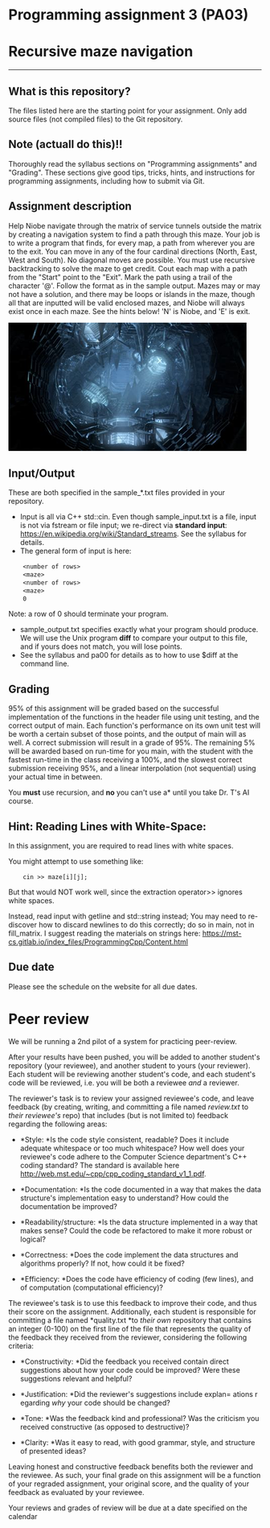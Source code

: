 Programming assignment 3 (PA03)
==============================

# Recursive maze navigation 

---

## What is this repository?
The files listed here are the starting point for your assignment. 
Only add source files (not compiled files) to the Git repository.

## Note (actuall do this)!!
Thoroughly read the syllabus sections on "Programming assignments" and "Grading".
These sections give good tips, tricks, hints, and instructions for programming assignments, including how to submit via Git.

## Assignment description
Help Niobe navigate through the matrix of service tunnels outside the matrix by creating a navigation system to find a path through this maze.
Your job is to write a program that finds, for every map, a path from wherever you are to the exit.
You can move in any of the four cardinal directions (North, East, West and South).
No diagonal moves are possible.
You must use recursive backtracking to solve the maze to get credit.
Cout each map with a path from the "Start" point to the "Exit".
Mark the path using a trail of the character '@'. 
Follow the format as in the sample output.
Mazes may or may not have a solution, and there may be loops or islands in the maze, though all that are inputted will be valid enclosed mazes, and Niobe will always exist once in each maze.
See the hints below! 'N' is Niobe, and 'E' is exit. 

![maze](maze.png)

## Input/Output
These are both specified in the sample_*.txt files provided in your repository. 

* Input is all via C++ std::cin. Even though sample_input.txt is a file, input is not via fstream or file input; we re-direct via **standard input**: https://en.wikipedia.org/wiki/Standard_streams. See the syllabus for details.
* The general form of input is here:
```
    <number of rows>
    <maze>
    <number of rows>
    <maze>
    0
```
Note: a row of 0 should terminate your program.

* sample_output.txt specifies exactly what your program should produce. We will use the Unix program **diff** to compare your output to this file, and if yours does not match, you will lose points.
* See the syllabus and pa00 for details as to how to use $diff at the command line.

## Grading
95% of this assignment will be graded based on the successful implementation of the functions in the header file using unit testing, and the correct output of main.
Each function's performance on its own unit test will be worth a certain subset of those points, and the output of main will as well.
A correct submission will result in a grade of 95%.
The remaining 5% will be awarded based on run-time for you main, with the student with the fastest run-time in the class receiving a 100%, and the slowest correct submission receiving 95%, and a linear interpolation (not sequential) using your actual time in between.

You **must** use recursion, and **no** you can't use a* until you take Dr. T's AI course.

## Hint: Reading Lines with White-Space:

In this assignment, you are required to read lines with white spaces.

You might attempt to use something like:
```
    cin >> maze[i][j];
```
But that would NOT work well, since the extraction operator>> ignores white spaces.

Instead, read input with getline and std::string instead; 
You may need to re-discover how to discard newlines to do this correctly; do so in main, not in fill_matrix.
I suggest reading the materials on strings here: https://mst-cs.gitlab.io/index_files/ProgrammingCpp/Content.html

## Due date
Please see the schedule on the website for all due dates.

# Peer review
We will be running a 2nd pilot of a system for practicing peer-review.

After your results have been pushed, you will be added to another
student's repository (your reviewee), and another student to yours
(your reviewer).  Each student will be reviewing another student's 
code, and each student's code will be reviewed, i.e. you will be both 
a reviewee *and* a reviewer.

The reviewer's task is to review your assigned reviewee's code, and 
leave feedback (by creating, writing, and committing a file named
*review.txt* to *their reviewee's* repo) that includes (but is not
limited to) feedback regarding the following areas:

   - *Style: *Is the code style consistent, readable? Does it include
   adequate whitespace or too much whitespace? How well does your
   reviewee's code adhere to the Computer Science department's C++
   coding standard? The standard is available here
   <http://web.mst.edu/~cpp/cpp_coding_standard_v1_1.pdf>.
   
   - *Documentation: *Is the code documented in a way that makes the data
   structure's implementation easy to understand? How could the documentation
   be improved?

   - *Readability/structure: *Is the data structure implemented in a way
   that makes sense? Could the code be refactored to make it more robust or
   logical?

   - *Correctness: *Does the code implement the data structures and
   algorithms properly? If not, how could it be fixed?

   - *Efficiency: *Does the code have efficiency of coding (few lines), and
   of computation (computational efficiency)?

The reviewee's task is to use this feedback to improve their code, and
thus their score on the assignment. Additionally, each student is
responsible for committing a file named *quality.txt *to *their own*
repository that contains an integer (0-100) on the first line of the
file that represents the quality of the feedback they received from
the reviewer, considering the following criteria:

   - *Constructivity: *Did the feedback you received contain direct
   suggestions about how your code could be improved? Were these suggestions
   relevant and helpful?

   - *Justification: *Did the reviewer's suggestions include explan=
ations r
   egarding *why* your code should be changed?

   - *Tone: *Was the feedback kind and professional? Was the criticism you
   received constructive (as opposed to destructive)?

   - *Clarity: *Was it easy to read, with good grammar, style, and
   structure of presented ideas?

Leaving honest and constructive feedback benefits both the reviewer and
the reviewee. As such, your final grade on this assignment will be a
function of your regraded assignment, your original score, and the 
quality of your feedback as evaluated by your reviewee.

Your reviews and grades of review will be due at a date specified on the calendar

